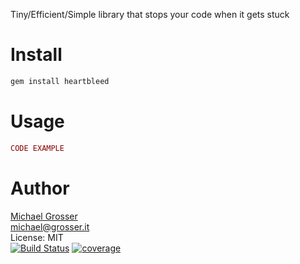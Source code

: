 Tiny/Efficient/Simple library that stops your code when it gets stuck

Install
=======

```Bash
gem install heartbleed
```

Usage
=====

```Ruby
CODE EXAMPLE
```

Author
======
[Michael Grosser](http://grosser.it)<br/>
michael@grosser.it<br/>
License: MIT<br/>
[![Build Status](https://travis-ci.org/grosser/heartbleed.svg)](https://travis-ci.org/grosser/heartbleed)
[![coverage](https://img.shields.io/badge/coverage-100%25-success.svg)](https://github.com/grosser/single_cov)
